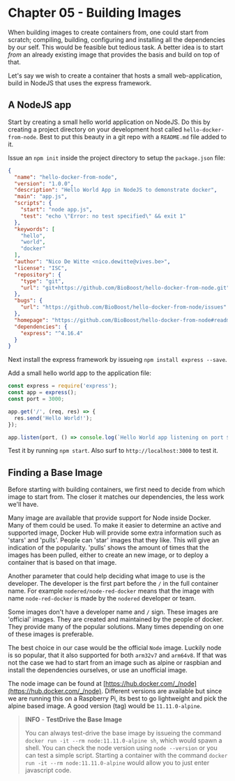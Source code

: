 # Chapter 05 - Building Images

When building images to create containers from, one could start from scratch; compiling, building, configuring and installing all the dependencies by our self. This would be feasible but tedious task. A better idea is to start *from* an already existing image that provides the basis and build on top of that.

Let's say we wish to create a container that hosts a small web-application, build in NodeJS that uses the express framework.

## A NodeJS app

Start by creating a small hello world application on NodeJS. Do this by creating a project directory on your development host called `hello-docker-from-node`. Best to put this beauty in a git repo with a `README.md` file added to it.

Issue an `npm init` inside the project directory to setup the `package.json` file:

```json
{
  "name": "hello-docker-from-node",
  "version": "1.0.0",
  "description": "Hello World App in NodeJS to demonstrate docker",
  "main": "app.js",
  "scripts": {
    "start": "node app.js",
    "test": "echo \"Error: no test specified\" && exit 1"
  },
  "keywords": [
    "hello",
    "world",
    "docker"
  ],
  "author": "Nico De Witte <nico.dewitte@vives.be>",
  "license": "ISC",
  "repository": {
    "type": "git",
    "url": "git+https://github.com/BioBoost/hello-docker-from-node.git"
  },
  "bugs": {
    "url": "https://github.com/BioBoost/hello-docker-from-node/issues"
  },
  "homepage": "https://github.com/BioBoost/hello-docker-from-node#readme",
  "dependencies": {
    "express": "^4.16.4"
  }
}

```

Next install the express framework by issueing `npm install express --save`.

Add a small hello world app to the application file:

```javascript
const express = require('express');
const app = express();
const port = 3000;

app.get('/', (req, res) => {
  res.send('Hello World!');
});

app.listen(port, () => console.log(`Hello World app listening on port ${port}!`));
```

Test it by running `npm start`. Also surf to `http://localhost:3000` to test it.

## Finding a Base Image

Before starting with building containers, we first need to decide from which image to start from. The closer it matches our dependencies, the less work we'll have.

Many image are available that provide support for Node inside Docker. Many of them could be used. To make it easier to determine an active and supported image, Docker Hub will provide some extra information such as 'stars' and 'pulls'. People can 'star' images that they like. This will give an indication of the popularity. 'pulls' shows the amount of times that the images has been pulled, either to create an new image, or to deploy a container that is based on that image.

Another parameter that could help deciding what image to use is the developer. The developer is the first part before the `/` in the full container name. For example `nodered/node-red-docker` means that the image with name `node-red-docker` is made by the `nodered` developer or team.

Some images don't have a developer name and `/` sign. These images are 'official' images. They are created and maintained by the people of docker. They provide many of the popular solutions. Many times depending on one of these images is preferable.

The best choice in our case would be the official `Node` image. Luckily node is so popular, that it also supported for both `arm32v7` and `arm64v8`. If that was not the case we had to start from an image such as alpine or raspbian and install the dependencies ourselves, or use an unofficial image.

The node image can be found at [https://hub.docker.com/_/node](https://hub.docker.com/_/node). Different versions are available but since we are running this on a Raspberry Pi, its best to go lightweight and pick the alpine based image. A good version (tag) would be `11.11.0-alpine`.

> **INFO** - **TestDrive the Base Image**
>
> You can always test-drive the base image by issueing the command `docker run -it --rm node:11.11.0-alpine sh`, which would spawn a shell. You can check the node version using `node --version` or you can test a simple script. Starting a container with the command `docker run -it --rm node:11.11.0-alpine` would allow you to just enter javascript code.